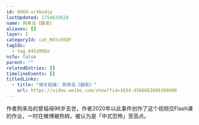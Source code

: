 ```yaml
---
id: 0969-ur4bodiy
lastUpdated: 1754633624
name: 狗来岛《囍丧》
aliases: []
layer: 5
categoryId: cat_MXtv05QF
tagIds:
  - tag_845zMOEe
nsfw: false
parent: ""
relatedEntries: []
timelineEvents: []
titledLinks:
  - title: "相关链接: 狗来岛《囍丧》"
    url: https://video.weibo.com/show?fid=1034:4586662886309908
---
```


作者狗来岛的曾祖母96岁去世，作者2020年以此事件创作了这个视频交Flash课的作业，一时在微博被热转。被认为是「中式恐怖」至高点。